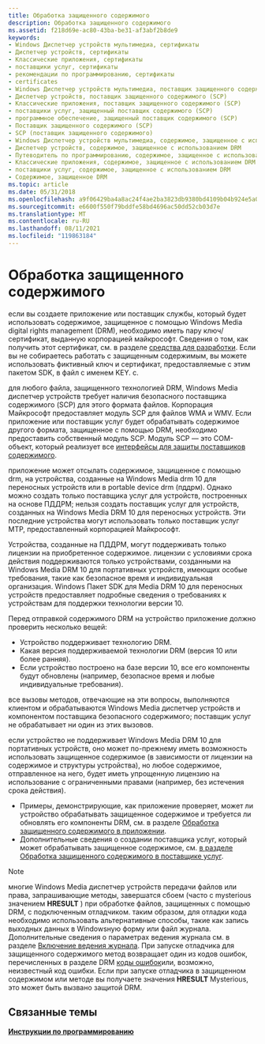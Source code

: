 ```yaml
---
title: Обработка защищенного содержимого
description: Обработка защищенного содержимого
ms.assetid: f218d69e-ac80-43ba-be31-af3abf2b8de9
keywords:
- Windows Диспетчер устройств мультимедиа, сертификаты
- Диспетчер устройств, сертификаты
- Классические приложения, сертификаты
- поставщики услуг, сертификаты
- рекомендации по программированию, сертификаты
- certificates
- Windows Диспетчер устройств мультимедиа, поставщик защищенного содержимого (SCP)
- Диспетчер устройств, поставщик защищенного содержимого (SCP)
- Классические приложения, поставщик защищенного содержимого (SCP)
- поставщики услуг, защищенный поставщик содержимого (SCP)
- программное обеспечение, защищенный поставщик содержимого (SCP)
- Поставщик защищенного содержимого (SCP)
- SCP (поставщик защищенного содержимого)
- Windows Диспетчер устройств мультимедиа, содержимое, защищенное с использованием DRM
- Диспетчер устройств, содержимое, защищенное с использованием DRM
- Путеводитель по программированию, содержимое, защищенное с использованием DRM
- Классические приложения, содержимое, защищенное с использованием DRM
- поставщики услуг, содержимое, защищенное с использованием DRM
- Содержимое, защищенное DRM
ms.topic: article
ms.date: 05/31/2018
ms.openlocfilehash: a9f06429ba4a8ac24f4ae2ba3823db9380bd4109b04b924e5a081f287b8aaf30
ms.sourcegitcommit: e6600f550f79bddfe58bd4696ac50dd52cb03d7e
ms.translationtype: MT
ms.contentlocale: ru-RU
ms.lasthandoff: 08/11/2021
ms.locfileid: "119863184"
---
```

# <a name="handling-protected-content"></a>Обработка защищенного содержимого

если вы создаете приложение или поставщик службы, который будет использовать содержимое, защищенное с помощью Windows Media digital rights management (DRM), необходимо иметь пару ключ/сертификат, выданную корпорацией майкрософт. Сведения о том, как получить этот сертификат, см. в разделе [средства для разработки](tools-for-development.md). Если вы не собираетесь работать с защищенным содержимым, вы можете использовать фиктивный ключ и сертификат, предоставляемые с этим пакетом SDK, в файл с именем KEY. c.

для любого файла, защищенного технологией DRM, Windows Media диспетчер устройств требует наличия безопасного поставщика содержимого (SCP) для этого формата файлов. Корпорация Майкрософт предоставляет модуль SCP для файлов WMA и WMV. Если приложение или поставщик услуг будет обрабатывать содержимое другого формата, защищенное с помощью DRM, необходимо предоставить собственный модуль SCP. Модуль SCP — это COM-объект, который реализует все [интерфейсы для защиты поставщиков содержимого](interfaces-for-secure-content-providers.md).

приложение может отсылать содержимое, защищенное с помощью drm, на устройства, созданные на Windows Media drm 10 для переносных устройств или в portable device drm (пддрм). Однако можно создать только поставщика услуг для устройств, построенных на основе ПДДРМ; нельзя создать поставщик услуг для устройств, созданных на Windows Media DRM 10 для переносных устройств. Эти последние устройства могут использовать только поставщик услуг MTP, предоставленный корпорацией Майкрософт.

Устройства, созданные на ПДДРМ, могут поддерживать только лицензии на приобретенное содержимое. лицензии с условиями срока действия поддерживаются только устройствами, созданными на Windows Media DRM 10 для портативных устройств, имеющих особые требования, такие как безопасное время и индивидуальная организация. Windows Пакет SDK для Media DRM 10 для переносных устройств предоставляет подробные сведения о требованиях к устройствам для поддержки технологии версии 10.

Перед отправкой содержимого DRM на устройство приложение должно проверить несколько вещей:

-   Устройство поддерживает технологию DRM.
-   Какая версия поддерживаемой технологии DRM (версия 10 или более ранняя).
-   Если устройство построено на базе версии 10, все его компоненты будут обновлены (например, безопасное время и любые индивидуальные требования).

все вызовы методов, отвечающие на эти вопросы, выполняются клиентом и обрабатываются Windows Media диспетчер устройств и компонентом поставщика безопасного содержимого; поставщик услуг не обрабатывает ни один из этих вызовов.

если устройство не поддерживает Windows Media DRM 10 для портативных устройств, оно может по-прежнему иметь возможность использовать защищенное содержимое (в зависимости от лицензии на содержимое и структуры устройства), но любое содержимое, отправленное на него, будет иметь упрощенную лицензию на использование с ограниченными правами (например, без истечения срока действия).

-   Примеры, демонстрирующие, как приложение проверяет, может ли устройство обрабатывать защищенное содержимое и требуется ли обновлять его компоненты DRM, см. в разделе [Обработка защищенного содержимого в приложении](handling-protected-content-in-the-application.md).
-   Дополнительные сведения о создании поставщика услуг, который может обрабатывать защищенное содержимое, см. [в разделе Обработка защищенного содержимого в поставщике услуг](handling-protected-content-in-the-service-provider.md).

> [!Note]  
> многие Windows Media диспетчер устройств передачи файлов или права, запрашивающие методы, завершатся сбоем (часто с mysterious значением **HRESULT** ) при обработке файлов, защищенных с помощью DRM, с подключенным отладчиком. таким образом, для отладки кода необходимо использовать альтернативные способы, такие как запись выходных данных в Windowsную форму или файл журнала. Дополнительные сведения о параметрах ведения журнала см. в разделе [Включение ведения журнала](enabling-logging.md). При запуске отладчика для защищенного содержимого метод возвращает один из кодов ошибок, перечисленных в разделе DRM [коды ошибок](error-codes.md)или, возможно, неизвестный код ошибки. Если при запуске отладчика в защищенном содержимом или методе вы получаете значения **HRESULT** Mysterious, это может быть вызвано защитой DRM.

 

## <a name="related-topics"></a>Связанные темы

<dl> <dt>

[**Инструкции по программированию**](programming-guide.md)
</dt> </dl>

 

 




